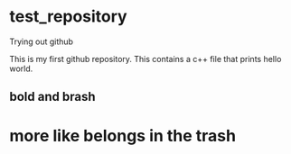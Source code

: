 # test_repository
Trying out github

This is my first github repository.
This contains a c++ file that prints hello world.

## bold and brash
# more like belongs in the trash
